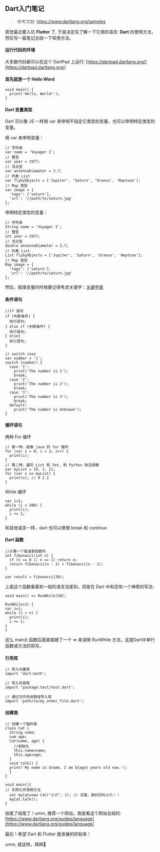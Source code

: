 ## Dart入门笔记
> 参考文献: https://www.dartlang.org/samples

感觉最近要入坑 **Flutter** 了, 于是决定先了解一下它用的语言: **Dart** 的使用方法，然后写一篇笔记总结一下常用方法。

#### 运行代码的环境

大多数代码都可以在这个 DartPad 上运行:
[https://dartpad.dartlang.org/](https://dartpad.dartlang.org/)
#### 首先就是一个 Hello Word

```
void main() {
  print('Hello, World!');
}
```
#### Dart 变量类型

Dart 可以像 JS 一样用 var  来申明不指定它类型的变量，也可以申明特定类型的变量。

用 var 来申明变量：

```
// 字符串
var name = 'Voyager I';
// 整型
var year = 1977;
// 浮点型
var antennaDiameter = 3.7;
// 列表 List
var flybyObjects = ['Jupiter', 'Saturn', 'Uranus', 'Neptune'];
// Map 类型
var image = {
  'tags': ['saturn'],
  'url': '//path/to/saturn.jpg'
};
```

申明特定类型的变量：

```
// 字符串
String name = 'Voyager I';
// 整型
int year = 1977;
// 浮点型
double antennaDiameter = 3.7;
// 列表 List
List flybyObjects = ['Jupiter', 'Saturn', 'Uranus', 'Neptune'];
// Map 类型
Map image = {
  'tags': ['saturn'],
  'url': '//path/to/saturn.jpg'
};
```
然后，赋值变量的时候要记得考虑关键字：[关键字表](http://wiki.jikexueyuan.com/project/dart-language-tour/keywords.html)


#### 条件语句

```
//if 语句
if (判断条件) {
  执行语句;
} else if (判断条件) {
  执行语句;
} else{
  执行语句;
}
```

```
// switch case
var number = '1';
switch (number) {
  case '1':
    print('The number is 1');
    break;
  case '2':
    print('The number is 2');
    break;
  case '3':
    print('The number is 3');
    break;
  default:
    print('The number is Unknown');
}
```

#### 循环语句
两种 For 循环

```
// 第一种，就像 java 的 for 循环
for (var i = 0; i < 2; i++) {
  print(i);
}
// 第二种，遍历 List 和 Set, 和 Python 用法很像
var myList = [0, 1, 2];
for (var x in myList) {
  print(x); // 0 1 2
}
```
While 循环

```
var i=1;
while (i < 200) {
  print(i);
  i += 1;
}
```
和其他语言一样，dart 也可以使用 break 和 continue

#### Dart 函数
```
//计算一个斐波那契数列 
int fibonacci(int n) {
  if (n == 0 || n == 1) return n;
  return fibonacci(n - 1) + fibonacci(n - 2);
}

var result = fibonacci(20);
```
上面这个函数看着和一般的语言没差别，但是在 Dart 中和还有一个神奇的写法:

```
void main() => RunWhile(20);

RunWhile(n) {
var i=1;
while (i < n) {
  print(i);
  i += 1;
}
}
```
这么 main() 函数后面直接跟了一个 => 来调用 RunWhile 方法，这是Dart中单行函数或方法的简写。

#### 引用库


```
// 导入内置库
import 'dart:math';

// 导入外部库
import 'package:test/test.dart';

// 通过文件系统路径导入库
import 'path/to/my_other_file.dart';
```

#### 创建类

```
// 创建一个猫的类
class Cat {
  String name;
  num age;
  Cat(name, age) {
    //初始化
    this.name=name;
    this.age=age;
  }
  void talk() {
  print('My name is $name, I am ${age} years old now.');
  }
}

void main(){
// 实例化并调用方法
  var myCat=new Cat("小爪", 1); // 没错，我的🐱叫小爪！！
  myCat.talk();
}
```

结尾了结尾了！umm, 推荐一个网站，我是看这个网站总结的:
[https://www.dartlang.org/guides/language](https://www.dartlang.org/guides/language)

最后！希望 Dart 和 Flutter 能发展的好起来！

umm, 就这样，拜拜👋



